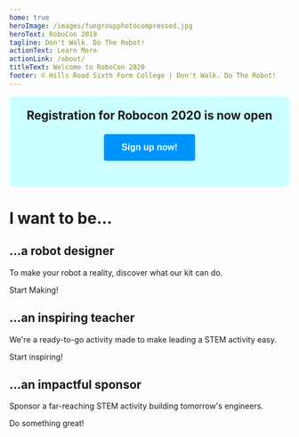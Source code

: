 ```yaml
---
home: true
heroImage: /images/fungroupphotocompressed.jpg
heroText: RoboCon 2019
tagline: Don't Walk. Do The Robot!
actionText: Learn More
actionLink: /about/
titleText: Welcome to RoboCon 2020
footer: © Hills Road Sixth Form College | Don't Walk. Do The Robot!
---
```

<div style="text-align:center; border-style: solid; padding-bottom: 25px; border-width:1px; border-color: #ccffff; border-radius: 10px; background-color: #ccffff; font-size: 21px">

<p><strong>Registration for Robocon 2020 is now open</strong></p>

<form action="https://hr-robocon.org/signup/">

 <input type="submit" style="background-color: #0094FF; border: none;color: white; padding: 15px 32px;text-align: center;text-decoration: none;display: inline-block;font-size: 16px;border-radius: 4px;font-weight: bold; " value="Sign up now!" />

</form>

</div>

<h1>I want to be...</h1>

<div class="features">
  <div class="feature">
    <h2>...a robot designer</h2>
    <p>To make your robot a reality, discover what our kit can do.</p><router-link class="feature-button" to="/about/for-students.html">Start Making!</router-link></p>
  </div>
  <div class="feature">
    <h2>...an inspiring teacher</h2>
    <p>We're a ready-to-go activity made to make leading a STEM activity easy.</p>
    <router-link class="feature-button" to="/about/for-teachers.html">Start inspiring!</router-link>
  </div>
  <div class="feature">
    <h2>...an impactful sponsor</h2>
    <p>Sponsor a far-reaching STEM activity building tomorrow's engineers.</p>
    <router-link class="feature-button" to="/about/for-sponsors.html">Do something great!</router-link>
  </div>
</div>
